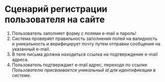 
# Сценарий регистрации пользователя на сайте

1. Пользователь заполняет форму с полями e-mail и пароль!
2. Система проверяет правильность заполнения полей на валидность и уникальность
 и верифицирует почту путем отправки сообщения на указанный e-mail. 
3. В теле письма должна находиться ссылка на подтверждение e-mail адреса.
4. Пользователь подтверждает e-mail адрес, переходя по ссылке
*Пользователю присваивается уникальный id для идентификации в системе.*